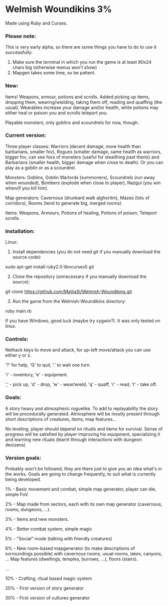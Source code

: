 # Welmish Woundikins 3%
Made using Ruby and Curses.

### Please note:
This is very early alpha, so there are some things you have to do to use it successfully:

1. Make sure the terminal in which you run the game is at least 80x24 chars big (otherwise menus won't show)
2. Mapgen takes some time, so be patient.


### New:
Items! Weapons, armour, potions and scrolls. Added picking up items, dropping them, wearing/wielding, taking them off, reading and quaffing (the usual). Wearables increase your damage and/or health, while potions may either heal or poison you and scrolls teleport you.

Playable monsters, only goblins and scoundrels for now, though.

### Current version:
Three player classes: Warriors (decent damage, more health than barbarians, smaller fov), Rogues (smaller damage, same health as warriors, bigger fov, can see fovs of monsters (useful for stealthing past them)) and Barbarians (smaller health, bigger damage when close to death). Or you can play as a goblin or as a scoundrel.

Monsters: Goblins, Goblin Warlords (summoners), Scoundrels (run away when wounded), Bombers (explode when close to player), Nazgul (you win when/if you kill him).

Map generators: Cavernous (drunkard walk alghoritm), Mazes (lots of corridors), Rooms (tend to generate big, merged rooms)

Items: Weapons, Armours, Potions of healing, Potions of poison, Teleport scrolls.

### Installation:
Linux:

1) Install dependencies (you do not need git if you manually download the source code):

sudo apt-get install ruby2.0 libncurses5 git

2) Clone the repository (unnecessary if you manually download the source):

git clone https://github.com/MatijaSi/Welmish-Woundikins.git

3) Run the game from the Welmish-Woundikins directory:

ruby main.rb

If you have Windows, good luck (maybe try cygwin?). It was only tested on linux.

### Controls:
Nethack keys to move and attack, for up-left move/attack you can use either y or z.

'?' for help, 'Q' to quit, '.' to wait one turn.

'i' - inventory, 'e' - equipment.

',' - pick up, 'd' - drop, 'w' - wear/wield, 'q' - quaff, 'r' - read, 't' - take off.

### Goals:
A story heavy and atmospheric roguelike. To add to replayability the story will be procedurally generated. Atmosphere will be mostly present through short descriptions of creatures, items, map features...

No leveling, player should depend on rituals and items for survival. Sense of progress will be satisfied by player improving his equipment, specializing it and learning new rituals (learnt through interactions with dungeon denizens)

### Version goals:

Probably won't be followed, they are there just to give you an idea what's in the works. Goals are going to change frequently, to suit what is currently being developed.

1%    - Basic movement and combat, simple map generator, player can die, simple FoV.

2%    - Map made from sectors, each with its own map generator (cavernous, rooms, dungeons, ...).

3%    - Items and new monsters.

4%    - Better combat system, simple magic

5%    - "Social" mode (talking with friendly creatures)

6%    - New room-based mapgenerator (to make descriptions of sorroundings possible) with cavernous rooms, usual rooms, lakes, canyons, ... Map features (dwellings, temples, burrows, ...), floors (stairs).

...

10%   - Crafting, ritual based magic system

20%   - First version of story generator

30%   - First version of cultures generator

